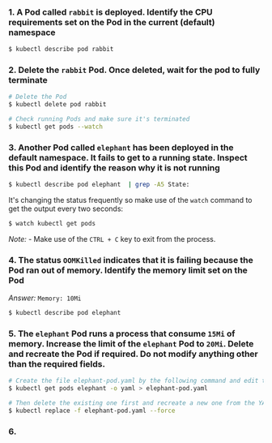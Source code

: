 ### 1. A Pod called `rabbit` is deployed. Identify the CPU requirements set on the Pod in the current (default) namespace

```bash
$ kubectl describe pod rabbit
```

### 2. Delete the `rabbit` Pod. Once deleted, wait for the pod to fully terminate

```bash
# Delete the Pod
$ kubectl delete pod rabbit

# Check running Pods and make sure it's terminated
$ kubectl get pods --watch
```

### 3. Another Pod called `elephant` has been deployed in the default namespace. It fails to get to a running state. Inspect this Pod and identify the reason why it is not running

```bash
$ kubectl describe pod elephant  | grep -A5 State:
```

It's changing the status frequently so make use of the `watch` command to get the output every two seconds:

```bash
$ watch kubectl get pods
```

*Note:* - Make use of the `CTRL + C` key to exit from the process.

### 4. The status `OOMKilled` indicates that it is failing because the Pod ran out of memory. Identify the memory limit set on the Pod

*Answer:* `Memory: 10Mi`

```bash
$ kubectl describe pod elephant
```

### 5. The `elephant` Pod runs a process that consume `15Mi` of memory. Increase the limit of the `elephant` Pod to `20Mi`. Delete and recreate the Pod if required. Do not modify anything other than the required fields.

```bash
# Create the file elephant-pod.yaml by the following command and edit the file such as memory limit is set to 20Mi as follows
$ kubectl get pods elephant -o yaml > elephant-pod.yaml
```

```bash
# Then delete the existing one first and recreate a new one from the YAML file
$ kubectl replace -f elephant-pod.yaml --force
```


### 6. 

